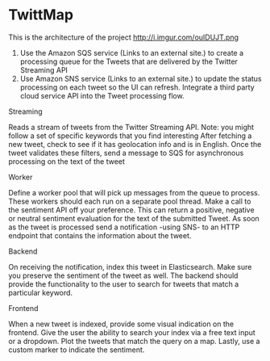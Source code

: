 # TwittMap
This is the architecture of the project
http://i.imgur.com/ouIDUJT.png
1. Use the Amazon SQS service (Links to an external site.) to create a processing queue for the Tweets that are delivered by the Twitter Streaming API
2. Use Amazon SNS service (Links to an external site.) to update the status processing on each tweet so the UI can refresh.
Integrate a third party cloud service API into the Tweet processing flow.

Streaming

Reads a stream of tweets from the Twitter Streaming API. Note: you might follow a set of specific keywords that you find interesting
After fetching a new tweet, check to see if it has geolocation info and is in English.
Once the tweet validates these filters, send a message to SQS for asynchronous processing on the text of the tweet

Worker

Define a worker pool that will pick up messages from the queue to process. These workers should each run on a separate pool thread.
Make a call to the sentiment API off your preference. This can return a positive, negative or neutral sentiment evaluation for the text of the submitted Tweet.
As soon as the tweet is processed send a notification -using SNS- to an HTTP endpoint that contains the information about the tweet.

Backend

On receiving the notification, index this tweet in Elasticsearch. Make sure you preserve the sentiment of the tweet as well.
The backend should provide the functionality to the user to search for tweets that match a particular keyword.

Frontend

When a new tweet is indexed, provide some visual indication on the frontend.
Give the user the ability to search your index via a free text input or a dropdown.
Plot the tweets that match the query on a map.
Lastly, use a custom marker to indicate the sentiment. 
